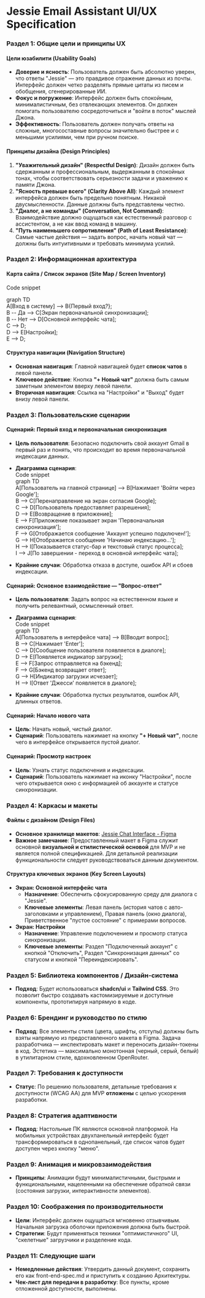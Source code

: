 # **Jessie Email Assistant UI/UX Specification**

### **Раздел 1: Общие цели и принципы UX**

#### **Цели юзабилити (Usability Goals)**

* **Доверие и ясность**: Пользователь должен быть абсолютно уверен, что ответы "Jessie" — это правдивое отражение данных из почты. Интерфейс должен четко разделять прямые цитаты из писем и обобщения, сгенерированные ИИ.  
* **Фокус и погружение**: Интерфейс должен быть спокойным, минималистичным, без отвлекающих элементов. Он должен помогать пользователю сосредоточиться и "войти в поток" мыслей Джона.  
* **Эффективность**: Пользователь должен получать ответы на сложные, многосоставные вопросы значительно быстрее и с меньшими усилиями, чем при ручном поиске.

#### **Принципы дизайна (Design Principles)**

1. **"Уважительный дизайн" (Respectful Design)**: Дизайн должен быть сдержанным и профессиональным, выдержанным в спокойных тонах, чтобы соответствовать серьезности задачи и уважению к памяти Джона.  
2. **"Ясность превыше всего" (Clarity Above All)**: Каждый элемент интерфейса должен быть предельно понятным. Никакой двусмысленности. Данные должны быть представлены честно.  
3. **"Диалог, а не команды" (Conversation, Not Command)**: Взаимодействие должно ощущаться как естественный разговор с ассистентом, а не как ввод команд в машину.  
4. **"Путь наименьшего сопротивления" (Path of Least Resistance)**: Самые частые действия — задать вопрос, начать новый чат — должны быть интуитивными и требовать минимума усилий.

### **Раздел 2: Информационная архитектура**

#### **Карта сайта / Список экранов (Site Map / Screen Inventory)**

Code snippet

graph TD  
    A\[Вход в систему\] \--\> B{Первый вход?};  
    B \-- Да \--\> C\[Экран первоначальной синхронизации\];  
    B \-- Нет \--\> D\[Основной интерфейс чата\];  
    C \--\> D;  
    D \--\> E\[Настройки\];  
    E \--\> D;

#### **Структура навигации (Navigation Structure)**

* **Основная навигация**: Главной навигацией будет **список чатов** в левой панели.  
* **Ключевое действие**: Кнопка **"+ Новый чат"** должна быть самым заметным элементом вверху левой панели.  
* **Вторичная навигация**: Ссылка на "Настройки" и "Выход" будет внизу левой панели.

### **Раздел 3: Пользовательские сценарии**

#### **Сценарий: Первый вход и первоначальная синхронизация**

* **Цель пользователя**: Безопасно подключить свой аккаунт Gmail в первый раз и понять, что происходит во время первоначальной индексации данных.  
* **Диаграмма сценария**:  
  Code snippet  
  graph TD  
      A\[Пользователь на главной странице\] \--\> B\[Нажимает 'Войти через Google'\];  
      B \--\> C\[Перенаправление на экран согласия Google\];  
      C \--\> D\[Пользователь предоставляет разрешения\];  
      D \--\> E\[Возвращение в приложение\];  
      E \--\> F\[Приложение показывает экран 'Первоначальная синхронизация'\];  
      F \--\> G\[Отображается сообщение 'Аккаунт успешно подключен\!'\];  
      G \--\> H\[Отображается сообщение 'Начинаю индексацию...'\];  
      H \--\> I\[Показывается статус-бар и текстовый статус процесса\];  
      I \--\> J\[По завершении \- переход в основной интерфейс чата\];

* **Крайние случаи**: Обработка отказа в доступе, ошибок API и сбоев индексации.

#### **Сценарий: Основное взаимодействие — "Вопрос-ответ"**

* **Цель пользователя**: Задать вопрос на естественном языке и получить релевантный, осмысленный ответ.  
* **Диаграмма сценария**:  
  Code snippet  
  graph TD  
      A\[Пользователь в интерфейсе чата\] \--\> B\[Вводит вопрос\];  
      B \--\> C\[Нажимает 'Enter'\];  
      C \--\> D\[Сообщение пользователя появляется в диалоге\];  
      D \--\> E\[Появляется индикатор загрузки\];  
      E \--\> F\[Запрос отправляется на бэкенд\];  
      F \--\> G\[Бэкенд возвращает ответ\];  
      G \--\> H\[Индикатор загрузки исчезает\];  
      H \--\> I\[Ответ 'Джесси' появляется в диалоге\];

* **Крайние случаи**: Обработка пустых результатов, ошибок API, длинных ответов.

#### **Сценарий: Начало нового чата**

* **Цель**: Начать новый, чистый диалог.  
* **Сценарий**: Пользователь нажимает на кнопку **"+ Новый чат"**, после чего в интерфейсе открывается пустой диалог.

#### **Сценарий: Просмотр настроек**

* **Цель**: Узнать статус подключения и индексации.  
* **Сценарий**: Пользователь нажимает на иконку "Настройки", после чего открывается окно с информацией об аккаунте и статусе синхронизации.

### **Раздел 4: Каркасы и макеты**

#### **Файлы с дизайном (Design Files)**

* **Основное хранилище макетов**: [Jessie Chat Interface \- Figma](https://www.google.com/search?q=https://www.figma.com/community/file/1390998859129424296)  
* **Важное замечание**: Предоставленный макет в Figma служит основной **визуальной и стилистической основой** для MVP и не является полной спецификацией. Для детальной реализации функциональности следует руководствоваться данным документом.

#### **Структура ключевых экранов (Key Screen Layouts)**

* **Экран: Основной интерфейс чата**  
  * **Назначение**: Обеспечить сфокусированную среду для диалога с "Jessie".  
  * **Ключевые элементы**: Левая панель (история чатов с авто-заголовками и управлением), Правая панель (окно диалога), Приветственное "пустое состояние" с примерами вопросов.  
* **Экран: Настройки**  
  * **Назначение**: Управление подключением и просмотр статуса синхронизации.  
  * **Ключевые элементы**: Раздел "Подключенный аккаунт" с кнопкой "Отключить", Раздел "Синхронизация данных" со статусом и кнопкой "Переиндексировать".

### **Раздел 5: Библиотека компонентов / Дизайн-система**

* **Подход**: Будет использоваться **shadcn/ui** и **Tailwind CSS**. Это позволит быстро создавать кастомизируемые и доступные компоненты, прототипируя напрямую в коде.

### **Раздел 6: Брендинг и руководство по стилю**

* **Подход**: Все элементы стиля (цвета, шрифты, отступы) должны быть взяты напрямую из предоставленного макета в Figma. Задача разработчика — инспектировать макет и переносить дизайн-токены в код. Эстетика — максимально монотонная (черный, серый, белый) в утилитарном стиле, вдохновленном OpenRouter.

### **Раздел 7: Требования к доступности**

* **Статус**: По решению пользователя, детальные требования к доступности (WCAG AA) для MVP **отложены** с целью ускорения разработки.

### **Раздел 8: Стратегия адаптивности**

* **Подход**: Настольные ПК являются основной платформой. На мобильных устройствах двухпанельный интерфейс будет трансформироваться в однопанельный, где список чатов будет доступен через кнопку "меню".

### **Раздел 9: Анимация и микровзаимодействия**

* **Принципы**: Анимации будут минималистичными, быстрыми и функциональными, нацеленными на обеспечение обратной связи (состояния загрузки, интерактивности элементов).

### **Раздел 10: Соображения по производительности**

* **Цели**: Интерфейс должен ощущаться мгновенно отзывчивым. Начальная загрузка оболочки приложения должна быть быстрой.  
* **Стратегии**: Будут применяться техники "оптимистичного" UI, "скелетные" загрузчики и разделение кода.

### **Раздел 11: Следующие шаги**

* **Немедленные действия**: Утвердить данный документ, сохранить его как front-end-spec.md и приступить к созданию Архитектуры.  
* **Чек-лист для передачи в разработку**: Все пункты, кроме отложенной доступности, выполнены.
